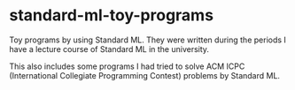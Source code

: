 # standard-ml-toy-programs
Toy programs by using Standard ML.  They were written during the periods I have a lecture course of Standard ML in the university.

This also includes some programs I had tried to solve ACM ICPC (International Collegiate Programming Contest) problems by Standard ML.
